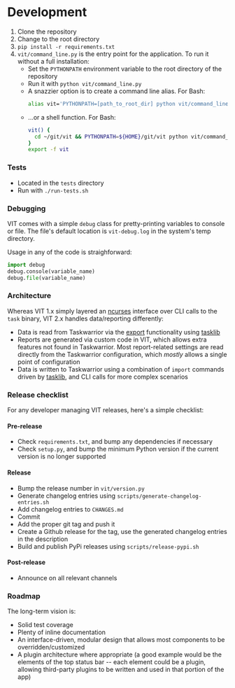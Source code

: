 # Development

1. Clone the repository
2. Change to the root directory
3. ```pip install -r requirements.txt```
4. ```vit/command_line.py``` is the entry point for the application. To run it without a full installation:
    * Set the ```PYTHONPATH``` environment variable to the root directory of the repository
    * Run it with ```python vit/command_line.py```
    * A snazzier option is to create a command line alias. For Bash:
      ```bash
      alias vit='PYTHONPATH=[path_to_root_dir] python vit/command_line.py'
      ```
    * ...or a shell function. For Bash:
      ```bash
      vit() {
        cd ~/git/vit && PYTHONPATH=${HOME}/git/vit python vit/command_line.py "$@"
      }
      export -f vit
      ```

### Tests
 * Located in the ```tests``` directory
 * Run with ```./run-tests.sh```

### Debugging

VIT comes with a simple ```debug``` class for pretty-printing variables to
console or file. The file's default location is ```vit-debug.log``` in the
system's temp directory.

Usage in any of the code is straighforward:

```python
import debug
debug.console(variable_name)
debug.file(variable_name)
```

### Architecture

Whereas VIT 1.x simply layered an
[ncurses](https://en.wikipedia.org/wiki/Ncurses)
interface over CLI calls to the ```task``` binary, VIT 2.x handles
data/reporting differently:
 * Data is read from Taskwarrior via the [export](https://taskwarrior.org/docs/commands/export.html) functionality using [tasklib](https://github.com/robgolding/tasklib)
 * Reports are generated via custom code in VIT, which allows extra features not found in Taskwarrior. Most report-related settings are read directly from the Taskwarrior configuration, which *mostly* allows a single point of configuration
 * Data is written to Taskwarrior using a combination of ```import``` commands driven by [tasklib](https://github.com/robgolding/tasklib), and CLI calls for more complex scenarios

### Release checklist

For any developer managing VIT releases, here's a simple checklist:

#### Pre-release

 * Check `requirements.txt`, and bump any dependencies if necessary
 * Check `setup.py`, and bump the minimum Python version if the current version is no longer supported

#### Release

 * Bump the release number in `vit/version.py`
 * Generate changelog entries using `scripts/generate-changelog-entries.sh`
 * Add changelog entries to `CHANGES.md`
 * Commit
 * Add the proper git tag and push it
 * Create a Github release for the tag, use the generated changelog entries in the description
 * Build and publish PyPi releases using `scripts/release-pypi.sh`

#### Post-release

 * Announce on all relevant channels

### Roadmap

The long-term vision is:

 * Solid test coverage
 * Plenty of inline documentation
 * An interface-driven, modular design that allows most components to be overridden/customized
 * A plugin architecture where appropriate (a good example would be the elements of the top status bar -- each element could be a plugin, allowing third-party plugins to be written and used in that portion of the app)
